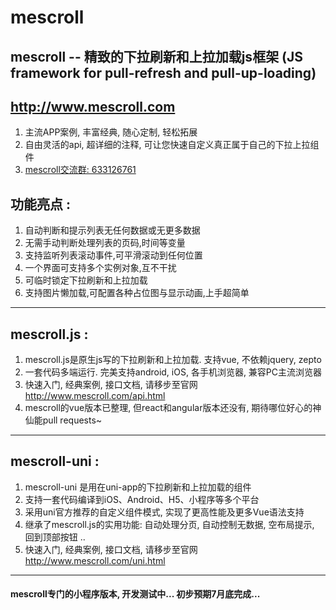 # mescroll
## mescroll -- 精致的下拉刷新和上拉加载js框架 (JS framework for pull-refresh and pull-up-loading)
## http://www.mescroll.com

1. 主流APP案例, 丰富经典, 随心定制, 轻松拓展
2. 自由灵活的api, 超详细的注释, 可让您快速自定义真正属于自己的下拉上拉组件
3. <a target="_blank" href="//shang.qq.com/wpa/qunwpa?idkey=1067896895dabdf6cf11f4decb0be8bfd3687d3d208730bf2757238ba1948469">mescroll交流群: 633126761</a>

## 功能亮点 :
1. 自动判断和提示列表无任何数据或无更多数据
2. 无需手动判断处理列表的页码,时间等变量
3. 支持监听列表滚动事件,可平滑滚动到任何位置
4. 一个界面可支持多个实例对象,互不干扰
5. 可临时锁定下拉刷新和上拉加载  
6. 支持图片懒加载,可配置各种占位图与显示动画,上手超简单

---
## mescroll.js :
1. mescroll.js是原生js写的下拉刷新和上拉加载. 支持vue, 不依赖jquery, zepto
2. 一套代码多端运行. 完美支持android, iOS, 各手机浏览器, 兼容PC主流浏览器
3. 快速入门, 经典案例, 接口文档, 请移步至官网 <a href="http://www.mescroll.com/api.html?v=1900630">http://www.mescroll.com/api.html</a>
4. mescroll的vue版本已整理, 但react和angular版本还没有, 期待哪位好心的神仙能pull requests~

---
## mescroll-uni :
1. mescroll-uni 是用在uni-app的下拉刷新和上拉加载的组件
2. 支持一套代码编译到iOS、Android、H5、小程序等多个平台
3. 采用uni官方推荐的自定义组件模式, 实现了更高性能及更多Vue语法支持
4. 继承了mescroll.js的实用功能: 自动处理分页, 自动控制无数据, 空布局提示, 回到顶部按钮 ..
5. 快速入门, 经典案例, 接口文档, 请移步至官网 <a href="http://www.mescroll.com/uni.html?v=1900630">http://www.mescroll.com/uni.html</a>

---
#### mescroll专门的小程序版本, 开发测试中... 初步预期7月底完成...